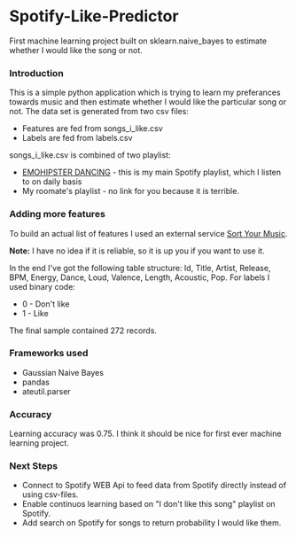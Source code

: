 # Spotify-Like-Predictor
First machine learning project built on sklearn.naive_bayes to estimate whether I would like the song or not.

### Introduction ###     
This is a simple python application which is trying to learn my preferances towards music and then estimate whether I would like the particular song or not. The data set is generated from two csv files:
* Features are fed from songs_i_like.csv
* Labels are fed from labels.csv

songs_i_like.csv is combined of two playlist: 
* [EMOHIPSTER DANCING](https://open.spotify.com/user/yurkoko/playlist/1Ii5NTE1SFSLfbsPzY5KzV) - this is my main Spotify playlist, which I listen to on daily basis
* My roomate's playlist - no link for you because it is terrible.

### Adding more features ###

To build an actual list of features I used an external service [Sort Your Music](http://sortyourmusic.playlistmachinery.com). 

__Note:__ I have no idea if it is reliable, so it is up you if you want to use it.

In the end I've got the following table structure: Id, Title, Artist, Release, BPM, Energy, Dance, Loud, Valence, Length, Acoustic, Pop. 
For labels I used binary code: 
* 0 - Don't like 
* 1 - Like

The final sample contained 272 records.

### Frameworks used ###
* Gaussian Naive Bayes
* pandas
* ateutil.parser

### Accuracy ###

Learning accuracy was 0.75. I think it should be nice for first ever machine learning project.

### Next Steps ###
* Connect to Spotify WEB Api to feed data from Spotify directly instead of using csv-files.
* Enable continuos learning based on "I don't like this song" playlist on Spotify.
* Add search on Spotify for songs to return probability I would like them.

